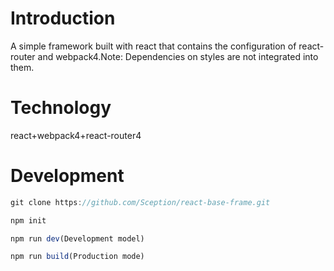# Introduction
A simple framework built with react that contains the configuration of react-router and webpack4.Note: Dependencies on styles are not integrated into them.
# Technology
react+webpack4+react-router4
# Development
```javascript
git clone https://github.com/Sception/react-base-frame.git

npm init

npm run dev(Development model)

npm run build(Production mode)
```
